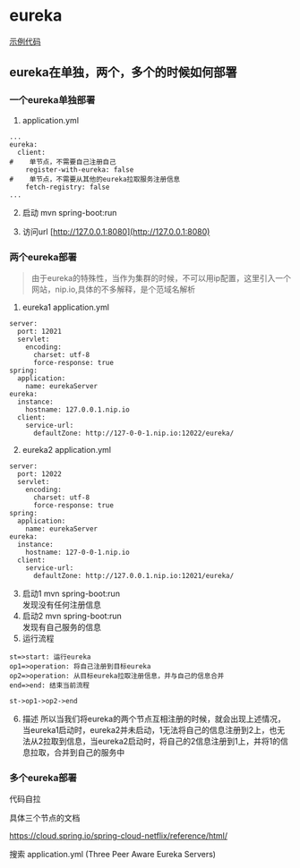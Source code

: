 # eureka
[示例代码](../../../example/eureka/)
## eureka在单独，两个，多个的时候如何部署
###  一个eureka单独部署
1. application.yml
```
...
eureka:
  client:
#    单节点，不需要自己注册自己
    register-with-eureka: false
#    单节点，不需要从其他的eureka拉取服务注册信息
    fetch-registry: false
...
```

2. 启动
mvn spring-boot:run

3. 访问url 
[http://127.0.0.1:8080](http://127.0.0.1:8080)

### 两个eureka部署
> 由于eureka的特殊性，当作为集群的时候，不可以用ip配置，这里引入一个网站，nip.io,具体的不多解释，是个范域名解析
1. eureka1 application.yml
```
server:
  port: 12021
  servlet:
    encoding:
      charset: utf-8
      force-response: true
spring:
  application:
    name: eurekaServer
eureka:
  instance:
    hostname: 127.0.0.1.nip.io
  client:
    service-url:
      defaultZone: http://127-0-0-1.nip.io:12022/eureka/
```
2. eureka2 application.yml
```
server:
  port: 12022
  servlet:
    encoding:
      charset: utf-8
      force-response: true
spring:
  application:
    name: eurekaServer
eureka:
  instance:
    hostname: 127-0-0-1.nip.io
  client:
    service-url:
      defaultZone: http://127.0.0.1.nip.io:12021/eureka/
```
3. 启动1
mvn spring-boot:run  
发现没有任何注册信息
4. 启动2
mvn spring-boot:run  
发现有自己服务的信息
5. 运行流程
```flow
st=>start: 运行eureka
op1=>operation: 将自己注册到目标eureka
op2=>operation: 从目标eureka拉取注册信息，并与自己的信息合并
end=>end: 结束当前流程

st->op1->op2->end

```
6. 描述
所以当我们将eureka的两个节点互相注册的时候，就会出现上述情况，当eureka1启动时，eureka2并未启动，1无法将自己的信息注册到2上，也无法从2拉取到信息，当eureka2启动时，将自己的2信息注册到1上，并将1的信息拉取，合并到自己的服务中

### 多个eureka部署

代码自拉

具体三个节点的文档 

https://cloud.spring.io/spring-cloud-netflix/reference/html/
 
 搜索 application.yml (Three Peer Aware Eureka Servers)